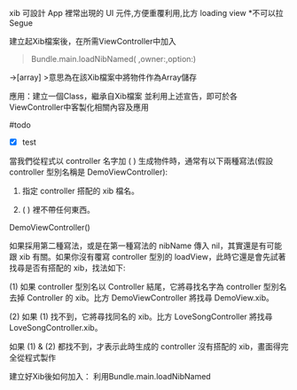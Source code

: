 xib 可設計 App 裡常出現的 UI 元件,方便重覆利用,比方 loading view
*不可以拉Segue

建立起Xib檔案後，在所需ViewController中加入
> Bundle.main.loadNibNamed( ,owner:,option:)

->[array] >意思為在該Xib檔案中將物件作為Array儲存

應用：建立一個Class，繼承自Xib檔案 
並利用上述宣告，即可於各ViewController中客製化相關內容及應用

#todo 
- [x] test



當我們從程式以 controller 名字加 ( ) 生成物件時，通常有以下兩種寫法(假設 controller 型別名稱是 DemoViewController):

1. 指定 controller 搭配的 xib 檔名。

2. ( ) 裡不帶任何東西。

DemoViewController()

如果採用第二種寫法，或是在第一種寫法的 nibName 傳入 nil，其實還是有可能跟 xib 有關。如果你沒有覆寫 controller 型別的 loadView，此時它還是會先試著找尋是否有搭配的 xib，找法如下:

(1) 如果 controller 型別名以 Controller 結尾，它將尋找名字為 controller 型別名去掉 Controller 的 xib。比方 DemoViewController 將找尋 DemoView.xib。

(2) 如果 (1) 找不到，它將尋找同名的 xib。比方 LoveSongController 將找尋 LoveSongController.xib。

如果 (1) & (2) 都找不到，才表示此時生成的 controller 沒有搭配的 xib，畫面得完全從程式製作


建立好Xib後如何加入：
利用Bundle.main.loadNibNamed 